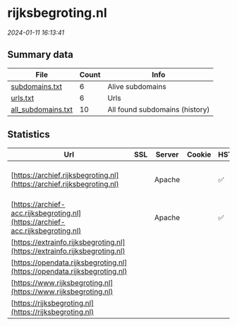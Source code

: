 # rijksbegroting.nl
*2024-01-11 16:13:41*
## Summary data
| File       | Count | Info |
|------------|-------|------|
|[subdomains.txt](/data/rijksbegroting.nl/subdomains.txt)|6|Alive subdomains|
|[urls.txt](/data/rijksbegroting.nl/urls.txt)|6|Urls|
|[all_subdomains.txt](/data/rijksbegroting.nl/all_subdomains.txt)|10|All found subdomains (history)|
## Statistics
| Url | SSL | Server | Cookie | HSTS | CSP | XFO | XXP | RP | Tech |Title |
|------------|-------|------|------|------|------|------|------|------|------|------|
|[https://archief.rijksbegroting.nl](https://archief.rijksbegroting.nl)| |Apache| |:white_check_mark: | | :white_check_mark: | | :white_check_mark: |Apache HTTP Server HSTS|Rijksbegroting.n...|
|[https://archief-acc.rijksbegroting.nl](https://archief-acc.rijksbegroting.nl)| |Apache| |:white_check_mark: | | :white_check_mark: | | :white_check_mark: |Apache HTTP Server HSTS|Rijksbegroting.n...|
|[https://extrainfo.rijksbegroting.nl](https://extrainfo.rijksbegroting.nl)| || | | | | | :white_check_mark: |HSTS|302 Found|
|[https://opendata.rijksbegroting.nl](https://opendata.rijksbegroting.nl)| || | | | | | :white_check_mark: |HSTS|302 Found|
|[https://www.rijksbegroting.nl](https://www.rijksbegroting.nl)| || | | | | | :white_check_mark: |HSTS|302 Found|
|[https://rijksbegroting.nl](https://rijksbegroting.nl)| || | | | | | :white_check_mark: |HSTS|302 Found|